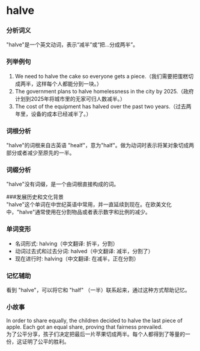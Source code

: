 # halve

### 分析词义

  

"halve"是一个英文动词，表示“减半”或“把…分成两半”。

  

### 列举例句

  

1.  We need to halve the cake so everyone gets a piece.（我们需要把蛋糕切成两半，这样每个人都能分到一块。）
2.  The government plans to halve homelessness in the city by 2025.（政府计划到2025年将城市里的无家可归人数减半。）
3.  The cost of the equipment has halved over the past two years.（过去两年里，设备的成本已经减半了。）

  

### 词根分析

  

"halve"的词根来自古英语 "healf"，意为"half"。做为动词时表示将某对象切成两部分或者减少至原先的一半。

  

### 词缀分析

  

"halve"没有词缀，是一个由词根直接构成的词。

  

###发展历史和文化背景  
"halve"这个单词在中世纪英语中常用，并一直延续到现在。在欧美文化中，"halve"通常使用在分割物品或者表示数字和比例的减少。

  

### 单词变形

  

*   名词形式: halving（中文翻译: 折半，分割）
*   动词过去式和过去分词: halved（中文翻译: 减半，分割了）
*   现在进行时: halving（中文翻译: 在减半，正在分割）

  

### 记忆辅助

  

看到 "halve"，可以将它和 "half" （一半）联系起来，通过这种方式帮助记忆。

  

### 小故事

  

In order to share equally, the children decided to halve the last piece of apple. Each got an equal share, proving that fairness prevailed.  
为了公平分享，孩子们决定把最后一片苹果切成两半。每个人都得到了等量的一份，这证明了公平的胜利。
